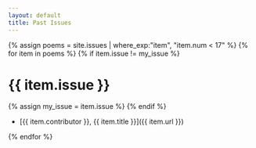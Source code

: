```yaml
---
layout: default
title: Past Issues
---
```


{% assign poems = site.issues | where_exp:"item", "item.num < 17" %}
{% for item in poems %}
{% if item.issue != my_issue %}
# {{ item.issue }}
{% assign my_issue = item.issue %}
{% endif %}

-   [{{ item.contributor }}, {{ item.title }}]({{ item.url }})

{% endfor %}
